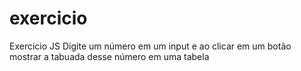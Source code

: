 # exercicio
Exercicio JS
Digite um número em um input e ao clicar em um botão mostrar a tabuada desse número em uma tabela
